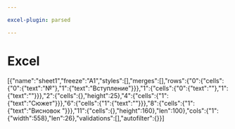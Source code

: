 ```yaml
---

excel-plugin: parsed

---
```



# Excel
[{"name":"sheet1","freeze":"A1","styles":[],"merges":[],"rows":{"0":{"cells":{"0":{"text":"№"},"1":{"text":"Вступление"}}},"1":{"cells":{"0":{"text":""},"1":{"text":""}}},"2":{"cells":{},"height":25},"4":{"cells":{"1":{"text":"Сюжет"}}},"6":{"cells":{"1":{"text":""}}},"8":{"cells":{"1":{"text":"Висновок "}}},"11":{"cells":{},"height":160},"len":100},"cols":{"1":{"width":558},"len":26},"validations":[],"autofilter":{}}]